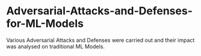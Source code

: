 # Adversarial-Attacks-and-Defenses-for-ML-Models
Various Adversarial Attacks and Defenses were carried out and their impact was analysed on traditional ML Models.
